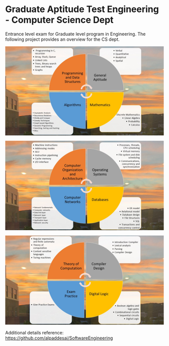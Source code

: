 # Graduate Aptitude Test Engineering - Computer Science Dept

Entrance level exam for Graduate level program in Engineering. The following project provides an overview for the CS dept. 

![image](GateCS_1.JPG)

![image](GateCS_2.JPG)

![image](GateCS_3.JPG)

Additional details reference: https://github.com/alpaddesai/SoftwareEngineering
